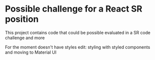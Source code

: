 # Possible challenge for a React SR position

This project contains code that could be possible evaluated in a SR code challenge and more

For the moment doesn't have styles
edit: styling with styled components and moving to Material UI
